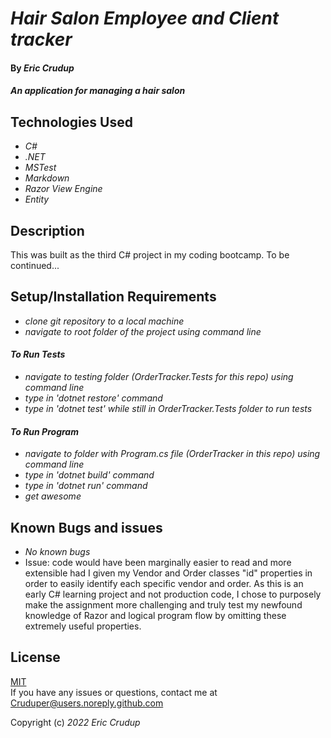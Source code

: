 # _Hair Salon Employee and Client tracker_

#### By _**Eric Crudup**_

#### _An application for managing a hair salon_

## Technologies Used

* _C#_
* _.NET_
* _MSTest_
* _Markdown_
* _Razor View Engine_
* _Entity_

## Description

This was built as the third C# project in my coding bootcamp. To be continued...


## Setup/Installation Requirements

* _clone git repository to a local machine_
* _navigate to root folder of the project using command line_

#### _To Run Tests_
* _navigate to testing folder (OrderTracker.Tests for this repo) using command line_
* _type in 'dotnet restore' command_
* _type in 'dotnet test' while still in OrderTracker.Tests folder to run tests_
#### _To Run Program_
* _navigate to folder with Program.cs file (OrderTracker in this repo) using command line_
* _type in 'dotnet build' command_
* _type in 'dotnet run' command_
* _get awesome_

## Known Bugs and issues

* _No known bugs_
* Issue: code would have been marginally easier to read and more extensible had I given my Vendor and Order classes "id" properties in order to easily identify each specific vendor and order. As this is an early C# learning project and not production code, I chose to purposely make the assignment more challenging and truly test my newfound knowledge of Razor and logical program flow by omitting these extremely useful properties.

## License

[MIT](https://opensource.org/licenses/MIT)    
If you have any issues or questions, contact me at Cruduper@users.noreply.github.com  

Copyright (c) _2022_  _Eric Crudup_
